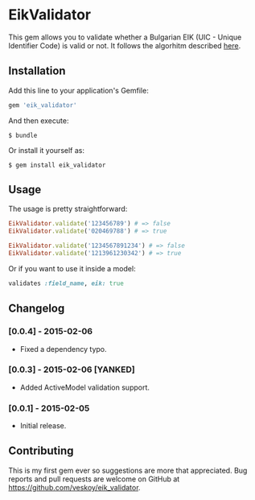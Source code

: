 # EikValidator

This gem allows you to validate whether a Bulgarian EIK (UIC - Unique Identifier Code) is valid or not. It follows the algorhitm described [here](http://bulstat.registryagency.bg/Fr-about2.html#Structure).

## Installation

Add this line to your application's Gemfile:

```ruby
gem 'eik_validator'
```

And then execute:

    $ bundle

Or install it yourself as:

    $ gem install eik_validator

## Usage

The usage is pretty straightforward:
```ruby
EikValidator.validate('123456789') # => false
EikValidator.validate('020469788') # => true

EikValidator.validate('1234567891234') # => false
EikValidator.validate('1213961230342') # => true
```

Or if you want to use it inside a model:
```ruby
validates :field_name, eik: true
```

## Changelog

### [0.0.4] - 2015-02-06
- Fixed a dependency typo.

### [0.0.3] - 2015-02-06 [YANKED]
- Added ActiveModel validation support.

### [0.0.1] - 2015-02-05
- Initial release.

## Contributing

This is my first gem ever so suggestions are more that appreciated.
Bug reports and pull requests are welcome on GitHub at https://github.com/veskoy/eik_validator.

